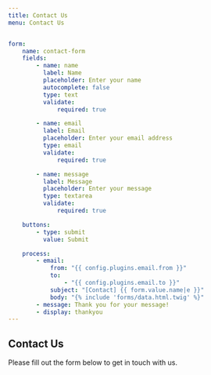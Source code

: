 ```yaml
---
title: Contact Us
menu: Contact Us


form:
    name: contact-form
    fields:
        - name: name
          label: Name
          placeholder: Enter your name
          autocomplete: false
          type: text
          validate:
              required: true

        - name: email
          label: Email
          placeholder: Enter your email address
          type: email
          validate:
              required: true

        - name: message
          label: Message
          placeholder: Enter your message
          type: textarea
          validate:
              required: true

    buttons:
        - type: submit
          value: Submit

    process:
        - email:
            from: "{{ config.plugins.email.from }}"
            to:
                - "{{ config.plugins.email.to }}"
            subject: "[Contact] {{ form.value.name|e }}"
            body: "{% include 'forms/data.html.twig' %}"
        - message: Thank you for your message!
        - display: thankyou
---
```

## Contact Us

Please fill out the form below to get in touch with us.
